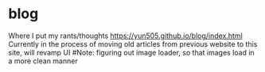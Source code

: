 # blog
Where I put my rants/thoughts
https://yun505.github.io/blog/index.html
Currently in the process of moving old articles from previous website to this site, will revamp UI
#Note: figuring out image loader, so that images load in a more clean manner 
